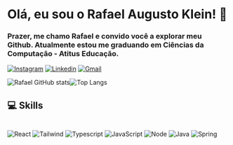 # Olá, eu sou o Rafael Augusto Klein! 🫡

### Prazer, me chamo Rafael e convido você a explorar meu Github. Atualmente estou me graduando em Ciências da Computação - Atitus Educação.

[![Instagram](https://img.shields.io/badge/Instagram-E4405F?style=for-the-badge&logo=instagram&logoColor=white)](https://www.instagram.com/rklein_/)
[![Linkedin](https://img.shields.io/badge/LinkedIn-0077B5?style=for-the-badge&logo=linkedin&logoColor=white)](https://www.linkedin.com/in/rafael-augusto-klein-0a9770268/?originalSubdomain=br)
[![Gmail](https://img.shields.io/badge/Gmail-D14836?style=for-the-badge&logo=gmail&logoColor=white)](rafael.augustoklein04@gmail.com)

![Rafael  GitHub stats](https://github-readme-stats.vercel.app/api?username=rklein7&show_icons=true&theme=radical)![Top Langs](https://github-readme-stats.vercel.app/api/top-langs/?username=rklein7&layout=compact&theme=radical)

## 💻 Skills

<div style ="display: inline_block"><br/>
    <img align ="center" alt = "React" src="https://img.shields.io/badge/React-20232A?style=for-the-badge&logo=react&logoColor=61DAFB"/>
    <img align ="center" alt = "Tailwind" src="https://img.shields.io/badge/Tailwind_CSS-38B2AC?style=for-the-badge&logo=tailwind-css&logoColor=white"/>
    <img align ="center" alt = "Typescript" src="https://img.shields.io/badge/TypeScript-007ACC?style=for-the-badge&logo=typescript&logoColor=white"/>
    <img align ="center" alt = "JavaScript" src="https://img.shields.io/badge/JavaScript-F7DF1E?style=for-the-badge&logo=javascript&logoColor=black"/>
    <img align ="center" alt = "Node" src="https://img.shields.io/badge/Node.js-43853D?style=for-the-badge&logo=node.js&logoColor=white"/>
    <img align ="center" alt = "Java" src="https://img.shields.io/badge/Java-ED8B00?style=for-the-badge&logo=openjdk&logoColor=white"/>
    <img align ="center" alt = "Spring" src="https://img.shields.io/badge/Spring-6DB33F?style=for-the-badge&logo=spring&logoColor=white"/>
</div>
